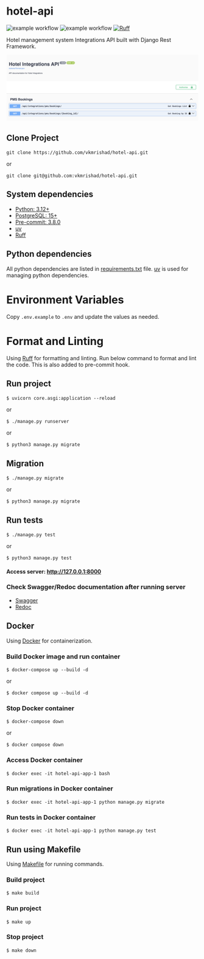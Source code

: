 # hotel-api

![example workflow](https://github.com/vkmrishad/hotel-api/actions/workflows/lint.yaml/badge.svg?branch=main)
![example workflow](https://github.com/vkmrishad/hotel-api/actions/workflows/test.yaml/badge.svg?branch=main)
[![Ruff](https://img.shields.io/endpoint?url=https://raw.githubusercontent.com/astral-sh/ruff/main/assets/badge/v2.json)](https://github.com/astral-sh/ruff)

Hotel management system Integrations API built with Django Rest Framework.

![Screenshot](screenshot/swagger-ui.png)

## Clone Project

    git clone https://github.com/vkmrishad/hotel-api.git

or

    git clone git@github.com:vkmrishad/hotel-api.git

## System dependencies

* [Python: 3.12+](https://www.python.org/downloads/)
* [PostgreSQL: 15+](https://www.postgresql.org/download/)
* [Pre-commit: 3.8.0](https://pre-commit.com/)
* [uv](https://docs.astral.sh/uv/)
* [Ruff](https://docs.astral.sh/ruff/)

## Python dependencies

All python dependencies are listed in [requirements.txt](requirements.txt) file.
[uv](https://docs.astral.sh/uv/) is used for managing python dependencies.

# Environment Variables

Copy `.env.example` to `.env` and update the values as needed.

# Format and Linting

Using [Ruff](https://docs.astral.sh/ruff/) for formatting and linting. Run below command to format and lint the code.
This is also added to pre-commit hook.

## Run project

    $ uvicorn core.asgi:application --reload

or

    $ ./manage.py runserver

or

    $ python3 manage.py migrate

## Migration

    $ ./manage.py migrate

or

    $ python3 manage.py migrate

## Run tests

    $ ./manage.py test

or

    $ python3 manage.py test


#### Access server: http://127.0.0.1:8000

### Check Swagger/Redoc documentation after running server

* [Swagger](http://127.0.0.1:8000/api/swagger/)
* [Redoc](http://127.0.0.1:8000/api/redoc/)

## Docker
Using [Docker](https://www.docker.com/) for containerization.

### Build Docker image and run container

    $ docker-compose up --build -d

or

    $ docker compose up --build -d

### Stop Docker container

    $ docker-compose down

or

    $ docker compose down

### Access Docker container

    $ docker exec -it hotel-api-app-1 bash

### Run migrations in Docker container

    $ docker exec -it hotel-api-app-1 python manage.py migrate

### Run tests in Docker container

    $ docker exec -it hotel-api-app-1 python manage.py test


## Run using Makefile
Using [Makefile](Makefile) for running commands.

### Build project

    $ make build

### Run project

    $ make up

### Stop project

    $ make down

